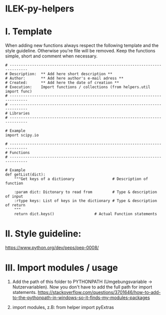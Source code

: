 # ILEK-py-helpers

# I. Template
When adding new functions always respect the following template and the style guideline. Otherwise you're file will be removed. Keep the functions simple, short and comment when necessary.

    # ------------------------------------------------------------------------------
    # Description:  ** Add here short description **
    # Author:       ** Add here author's e-mail adress **
    # Created:      ** Add here the date of creation **
    # Execution:    Import functions / collections (from helpers.util import func)
    # ------------------------------------------------------------------------------
    # ------------------------------------------------------------------------------
    # Libraries
    # ------------------------------------------------------------------------------                                                          

    # Example
    import scipy.io

    # ------------------------------------------------------------------------------
    # Functions
    # ------------------------------------------------------------------------------

    # Example
    def getList(dict): 
        """Get keys of a dictionary				    # Description of function

        :param dict: Dictonary to read from			# Type & description of input
        :rtype keys: List of keys in the dictionary	# Type & description of return
        """
        return dict.keys() 					# Actual Function statements

# II. Style guideline:
https://www.python.org/dev/peps/pep-0008/

# III. Import modules / usage
1. Add the path of this folder to PYTHONPATH  (Umgebungsvariable -> Nutzervariablen). Now you don't have to add the full path for import statements.
https://stackoverflow.com/questions/3701646/how-to-add-to-the-pythonpath-in-windows-so-it-finds-my-modules-packages

2. import modules, z.B: from helper import pyExtras

